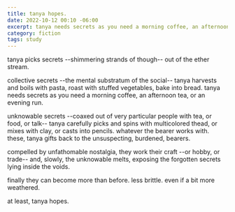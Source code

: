 ```yaml
---
title: tanya hopes.
date: 2022-10-12 00:10 -06:00
excerpt: tanya needs secrets as you need a morning coffee, an afternoon tea, or an evening run.
category: fiction
tags: study
---
```


tanya picks secrets --shimmering strands of though-- out of the ether stream.

collective secrets --the mental substratum of the social-- tanya harvests and boils with pasta, roast with stuffed vegetables, bake into bread.
tanya needs secrets as you need a morning coffee, an afternoon tea, or an evening run.

unknowable secrets --coaxed out of very particular people with tea, or food, or talk-- tanya carefully picks and spins with multicolored thead, or mixes with clay, or casts into pencils.
whatever the bearer works with.
these, tanya gifts back to the unsuspecting, burdened, bearers.

compelled by unfathomable nostalgia, they work their craft --or hobby, or trade-- and, slowly, the unknowable melts, exposing the forgotten secrets lying inside the voids.

finally they can become more than before.
less brittle.
even if a bit more weathered.

at least, tanya hopes.
